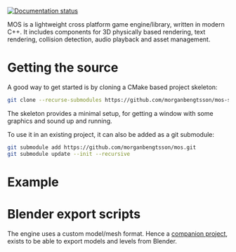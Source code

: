 [![Documentation status](https://readthedocs.org/projects/mos/badge/?version=latest)](http://mos.readthedocs.io/en/latest/)

MOS is a lightweight cross platform game engine/library, written in modern C++. It includes components for 3D physically based rendering,
text rendering, collision detection, audio playback and asset management.

# Getting the source

A good way to get started is by cloning a CMake based project skeleton:

```bash
git clone --recurse-submodules https://github.com/morganbengtsson/mos-skeleton
```
The skeleton provides a minimal setup, for getting a window with some graphics and sound up and running.

To use it in an existing project, it can also be added as a git submodule:

```bash
git submodule add https://github.com/morganbengtsson/mos.git
git submodule update --init --recursive
```
# Example

# Blender export scripts

The engine uses a custom model/mesh format. Hence a [companion project](https://github.com/morganbengtsson/mos-blender-export),
exists to be able to export models and levels from Blender.
